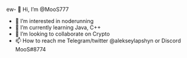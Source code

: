 ew- 👋 Hi, I’m @MooS777
- 👀 I’m interested in noderunning  
- 🌱 I’m currently learning Java, C++
- 💞️ I’m looking to collaborate on Crypto
- 📫 How to reach me Telegram/twitter @alekseylapshyn or Discord MooS#8774

<!---
MooS777/MooS777 is a ✨ special ✨ repository because its `README.md` (this file) appears on your GitHub profile.
You can click the Preview link to take a look at your changes.
--->
